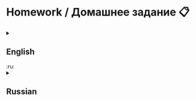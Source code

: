 # Homework / Домашнее задание :clipboard:

<details>
:us:	<summary><h2>English</h2></summary>
	<ul>
		<li>Create a repository `goit-markup-hw-01`.</li>
		<li>Perform HTML markup of the page layout <a href="https://www.figma.com/file/oTYBECAN79dXy19hzWObO4/Web-Studio-(Version-2.1)?node-id=0%3A1"><b>homework #1</b></a>, without CSS styling.</li>
		<li>Set up `GitHub Pages` and add a link to the live page in the header of the GitHub-repository.</li>
	</ul>
	
## Eligibility criteria for a mentor

### Project

**`«A1»`** The main HTML file is called `index.html`.

**`«A2»`** At the root of the project there is a folder `images` with images.

**`«A3»`** There are no capital letters, spaces and transliteration in the file names, only letters and words of the English language.

**`«A4»`** Source code formatted with `Prettier`.

**`«A5»`** All images and text content are taken from the layout.

**`«A6»`** All bitmaps are optimized using
[squoosh](https://squoosh.app/).

**`«A7»`** The code is written as follows [**manual**](https://codeguide.co/).

### Markup

**`«B1»`** The `Studio` page markup is typed in the file `index.html`.

**`«B2»`** Completed HTML markup of all layout elements.

**`«B3»`** Tags are used according to their semantic meaning.

**`«B4»`** HTML passes validation [**validator**](http://validator.w3.org/nu/) no mistakes.

**`«B5»`** The markup has tags to highlight the main structure of the page: `<header>`, `<main>` и `<footer>`.

**`«B6»`** The logo in the header and footer is a link with text, not an image.

**`«B7»`** The `<nav>` tag is used once on the page - in the header.

**`«B8»`** Contacts in the header (mail and phone) are outside the `<nav>` tag.

**`«B9»`** `<h1>` tag used once per page.

**`«B10»`** The element with the text `"Order a service"` is a button with `type="button"`.

**`«B11»`** Section headings are tagged `<h2>`.

**`«B12»`** The `<img>` tags have size attributes, at least `width`.

**`«B13»`** `<img>` tags have an `alt` attribute that is filled with a short description of what is shown in the picture.

**`«B14»`** Images are exported from the layout in the format `jpg`.

**`«B15»`** Groups of elements of the same type are collected in lists `<ul>`.

**`«B16»`** The `<address>` tag is only used in the footer. 
</details>
:ru:
<details>
<summary><h2>Russian</h2></summary>
 	<ul>
		<li>Создай репозиторий `goit-markup-hw-01`.</li>
		<li>Выполни HTML-разметку макета страницы <a href="https://www.figma.com/file/oTYBECAN79dXy19hzWObO4/Web-Studio-(Version-2.1)?node-id=0%3A1"><b>homework #1</b></a>, без CSS оформления.</li>
		<li>Настрой `GitHub Pages` и добавь ссылку на живую страницу в шапку GitHub-репозитория.</li>
	</ul>

## Критерии приёма работы наставником

### Проект

**`«A1»`** Главный HTML-файл называется `index.html`.

**`«A2»`** В корне проекта есть папка `images` с изображениями.

**`«A3»`** В названиях файлов нет заглавных букв, пробелов и транслита, только
буквы и слова английского языка.

**`«A4»`** Исходный код отформатирован при помощи `Prettier`.

**`«A5»`** Все изображения и текстовый контент взяты из макета.

**`«A6»`** Все растровые изображения оптимизированы используя
[squoosh](https://squoosh.app/).

**`«A7»`** Код написан следуя [**руководству**](https://codeguide.co/).

### Разметка

**`«B1»`** Разметка страницы `Студия` набрана в файле `index.html`.

**`«B2»`** Выполнена HTML-разметка всех элементов макета.

**`«B3»`** Теги использованы согласно их семантического смысла.

**`«B4»`** HTML проходит проверку [**валидатором**](http://validator.w3.org/nu/)
без ошибок.

**`«B5»`** В разметке есть теги для выделения основной структуры страницы:
`<header>`, `<main>` и `<footer>`.

**`«B6»`** Логотип в хедере и футере - это ссылка с текстом, не изображение.

**`«B7»`** Тег `<nav>` использован единожды на странице – в хедере.

**`«B8»`** Контакты в хедере (почта и телефон) находятся вне тега `<nav>`.

**`«B9»`** Тег `<h1>` использован один раз на странице.

**`«B10»`** Элемент с текстом `"Заказать услугу"` - это кнопка с
`type="button"`.

**`«B11»`** Заголовки секций размечены тегом `<h2>`.

**`«B12»`** У тегов `<img>` указаны атрибуты размеров, как минимум `width`.

**`«B13»`** У тегов `<img>` есть атрибут `alt`, который заполнен кратким
описанием о том, что изображено на картинке.

**`«B14»`** Изображения экспортированы из макета в формате `jpg`.

**`«B15»`** Группы однотипных элементов собраны в списки `<ul>`.

**`«B16»`** Тег `<address>` использован только в футере.
</details>



